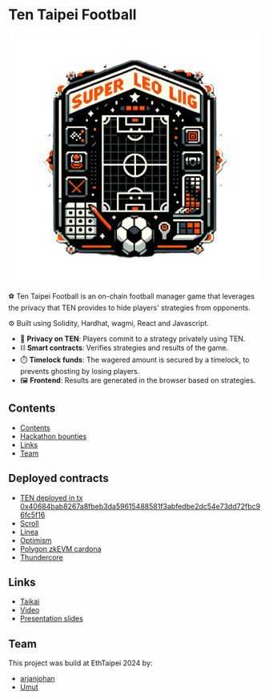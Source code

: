 # Ten Taipei Football

<p align="center">
<img src="https://github.com/arjanjohan/aleo-football/blob/cc1f8b8f7e0dfc350ab39ee87ffa07d1dcfa14e0/public/logo_2.png" alt="logo" width="500"/>
</p>

⚽ Ten Taipei Football is an on-chain football manager game that leverages the privacy that TEN provides to hide players' strategies from opponents.

⚙️ Built using Solidity, Hardhat, wagmi, React and Javascript.

- 🧾 **Privacy on TEN**: Players commit to a strategy privately using TEN.
- ⛓️ **Smart contracts**: Verifies strategies and results of the game.
- ⏱️ **Timelock funds**: The wagered amount is secured by a timelock, to prevents ghosting by losing players.
- 🖼️ **Frontend**: Results are generated in the browser based on strategies.

## Contents

- [Contents](#contents)
- [Hackathon bounties](#deployed-contracts)
- [Links](#links)
- [Team](#team)

## Deployed contracts

- [TEN deployed in tx 0x40684bab8267a8fbeb3da59615488581f3abfedbe2dc54e73dd72fbc96fc5f16]()
- [Scroll](https://sepolia.scrollscan.dev/address/0x072117443ceb3920d9d95d2f005b23fec9e761ad)
- [Linea](https://goerli.lineascan.build/address/0x072117443ceb3920d9d95d2f005b23fec9e761ad)
- [Optimism](https://sepolia-optimism.etherscan.io/address/0x072117443ceb3920d9d95d2f005b23fec9e761ad)
- [Polygon zkEVM cardona](https://cardona-zkevm.polygonscan.com/address/0x072117443ceb3920d9d95d2f005b23fec9e761ad)
- [Thundercore]()

## Links

- [Taikai]()
- [Video]()
- [Presentation slides]()

## Team

This project was build at EthTaipei 2024 by:

- [arjanjohan](https://x.com/arjanjohan/)
- [Umut](http://x.com/nhestrompia)
